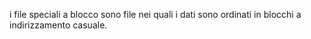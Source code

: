 i file speciali a blocco sono file nei quali i dati sono ordinati in blocchi a indirizzamento casuale.